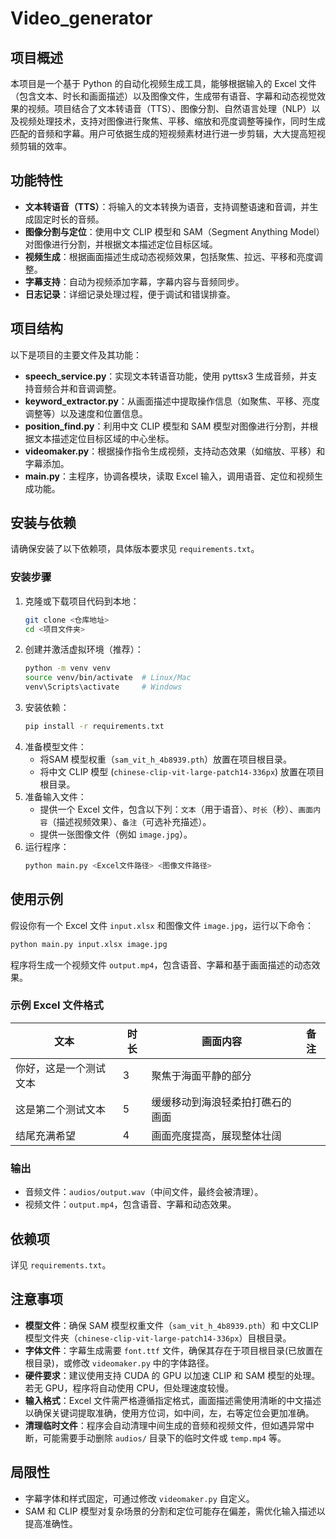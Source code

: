 # Video_generator

## 项目概述
本项目是一个基于 Python 的自动化视频生成工具，能够根据输入的 Excel 文件（包含文本、时长和画面描述）以及图像文件，生成带有语音、字幕和动态视觉效果的视频。项目结合了文本转语音（TTS）、图像分割、自然语言处理（NLP）以及视频处理技术，支持对图像进行聚焦、平移、缩放和亮度调整等操作，同时生成匹配的音频和字幕。用户可依据生成的短视频素材进行进一步剪辑，大大提高短视频剪辑的效率。

## 功能特性
- **文本转语音（TTS）**：将输入的文本转换为语音，支持调整语速和音调，并生成固定时长的音频。
- **图像分割与定位**：使用中文 CLIP 模型和 SAM（Segment Anything Model）对图像进行分割，并根据文本描述定位目标区域。
- **视频生成**：根据画面描述生成动态视频效果，包括聚焦、拉远、平移和亮度调整。
- **字幕支持**：自动为视频添加字幕，字幕内容与音频同步。
- **日志记录**：详细记录处理过程，便于调试和错误排查。

## 项目结构
以下是项目的主要文件及其功能：
- **speech_service.py**：实现文本转语音功能，使用 pyttsx3 生成音频，并支持音频合并和音调调整。
- **keyword_extractor.py**：从画面描述中提取操作信息（如聚焦、平移、亮度调整等）以及速度和位置信息。
- **position_find.py**：利用中文 CLIP 模型和 SAM 模型对图像进行分割，并根据文本描述定位目标区域的中心坐标。
- **videomaker.py**：根据操作指令生成视频，支持动态效果（如缩放、平移）和字幕添加。
- **main.py**：主程序，协调各模块，读取 Excel 输入，调用语音、定位和视频生成功能。

## 安装与依赖
请确保安装了以下依赖项，具体版本要求见 `requirements.txt`。

### 安装步骤
1. 克隆或下载项目代码到本地：
   ```bash
   git clone <仓库地址>
   cd <项目文件夹>
   ```
2. 创建并激活虚拟环境（推荐）：
   ```bash
   python -m venv venv
   source venv/bin/activate  # Linux/Mac
   venv\Scripts\activate     # Windows
   ```
3. 安装依赖：
   ```bash
   pip install -r requirements.txt
   ```
4. 准备模型文件：
   - 将SAM 模型权重（`sam_vit_h_4b8939.pth`）放置在项目根目录。
   - 将中文 CLIP 模型 (`chinese-clip-vit-large-patch14-336px`) 放置在项目根目录。
5. 准备输入文件：
   - 提供一个 Excel 文件，包含以下列：`文本`（用于语音）、`时长`（秒）、`画面内容`（描述视频效果）、`备注`（可选补充描述）。
   - 提供一张图像文件（例如 `image.jpg`）。
6. 运行程序：
   ```bash
   python main.py <Excel文件路径> <图像文件路径>
   ```

## 使用示例
假设你有一个 Excel 文件 `input.xlsx` 和图像文件 `image.jpg`，运行以下命令：
```bash
python main.py input.xlsx image.jpg
```
程序将生成一个视频文件 `output.mp4`，包含语音、字幕和基于画面描述的动态效果。

### 示例 Excel 文件格式
| 文本                     | 时长 | 画面内容                              | 备注 |
|--------------------------|------|---------------------------------------|------|
| 你好，这是一个测试文本   | 3    | 聚焦于海面平静的部分                  |      |
| 这是第二个测试文本       | 5    | 缓缓移动到海浪轻柔拍打礁石的画面     |      |
| 结尾充满希望             | 4    | 画面亮度提高，展现整体壮阔            |      |

### 输出
- 音频文件：`audios/output.wav`（中间文件，最终会被清理）。
- 视频文件：`output.mp4`，包含语音、字幕和动态效果。

## 依赖项
详见 `requirements.txt`。

## 注意事项
- **模型文件**：确保 SAM 模型权重文件（`sam_vit_h_4b8939.pth`）和 中文CLIP模型文件夹（`chinese-clip-vit-large-patch14-336px`）目根目录。
- **字体文件**：字幕生成需要 `font.ttf` 文件，确保其存在于项目根目录(已放置在根目录)，或修改 `videomaker.py` 中的字体路径。
- **硬件要求**：建议使用支持 CUDA 的 GPU 以加速 CLIP 和 SAM 模型的处理。若无 GPU，程序将自动使用 CPU，但处理速度较慢。
- **输入格式**：Excel 文件需严格遵循指定格式，画面描述需使用清晰的中文描述以确保关键词提取准确，使用方位词，如中间，左，右等定位会更加准确。
- **清理临时文件**：程序会自动清理中间生成的音频和视频文件，但如遇异常中断，可能需要手动删除 `audios/` 目录下的临时文件或 `temp.mp4` 等。

## 局限性
- 字幕字体和样式固定，可通过修改 `videomaker.py` 自定义。
- SAM 和 CLIP 模型对复杂场景的分割和定位可能存在偏差，需优化输入描述以提高准确性。
